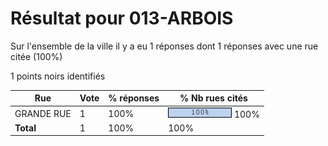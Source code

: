 # Résultat pour 013-ARBOIS

Sur l'ensemble de la ville il y a eu 1 réponses dont 1 réponses avec une rue citée (100%)

1 points noirs identifiés

| Rue | Vote | % réponses | % Nb rues cités|
|-----|------|------------|----------------|
| GRANDE RUE | 1 | 100% | <img src="../../img/bar_100.gif" />&nbsp;100%|
| **Total** | 1 | 100% | 100%|
